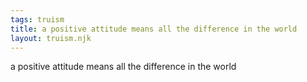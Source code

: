 ```yaml
---
tags: truism
title: a positive attitude means all the difference in the world
layout: truism.njk
---
```


a positive attitude means all the difference in the world